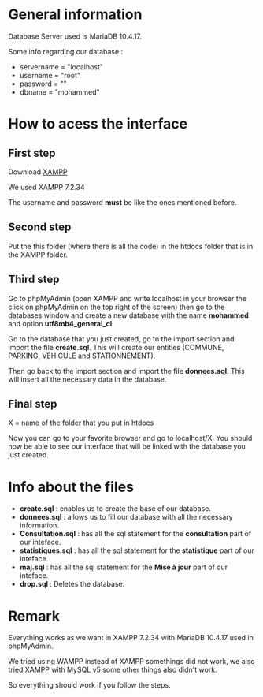 # General information
Database Server used is MariaDB 10.4.17.

Some info regarding our database :

- servername = "localhost"
- username = "root"
- password = ""
- dbname = "mohammed"


# How to acess the interface

## First step

Download [XAMPP](https://www.apachefriends.org/download.html)

We used XAMPP 7.2.34

The username and password **must** be like the ones mentioned before.

## Second step

Put the this folder (where there is all the code) in the htdocs folder that is in the XAMPP folder.

## Third step 

Go to phpMyAdmin (open XAMPP and write localhost in your browser the click on phpMyAdmin on the top right of the screen) then go to the databases window and create a new database with the name **mohammed** and option **utf8mb4_general_ci**.

Go to the database that you just created, go to the import section and import the file **create.sql**. This will create our entities (COMMUNE, PARKING, VEHICULE and STATIONNEMENT).

Then go back to the import section and import the file **donnees.sql**. This will insert all the necessary data in the database.

## Final step

X = name of the folder that you put in htdocs

Now you can go to your favorite browser and go to localhost/X. You should now be able to see our interface that will be linked with the database you just created.



# Info about the files

- **create.sql** : enables us to create the base of our database.
- **donnees.sql** : allows us to fill our database with all the necessary information.
- **Consultation.sql** : has all the sql statement for the **consultation** part of our inteface.
- **statistiques.sql** : has all the sql statement for the **statistique** part of our inteface.
- **maj.sql** : has all the sql statement for the **Mise à jour** part of our inteface.
- **drop.sql** : Deletes the database.


# Remark

Everything works as we want in XAMPP 7.2.34 with MariaDB 10.4.17 used in phpMyAdmin.

We tried using WAMPP instead of XAMPP somethings did not work, we also tried XAMPP with MySQL v5 some other things also didn't work.

So everything should work if you follow the steps.

